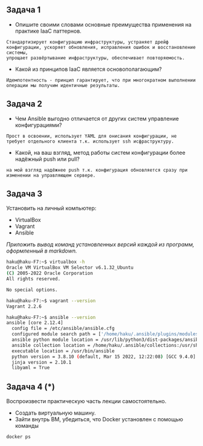 ## Задача 1

- Опишите своими словами основные преимущества применения на практике IaaC паттернов.
```
Стандартизирует конфигурацию инфраструктуры, устраняет дрейф конфигурации, ускоряет обновления, исправления ошибок и восстановление системы,
упрощает развёртывание инфраструктуры, обеспечивает повторяемость.
```
- Какой из принципов IaaC является основополагающим?
```
Идемпотентность - принцип гарантирует, что при многократном выполнении операции мы получим идентичные результаты.
```

## Задача 2

- Чем Ansible выгодно отличается от других систем управление конфигурациями?
```
Прост в освоении, использует YAML для онисания конфигурации, не требует отдельного клиента т.к. использует ssh исфраструктуру.
```
- Какой, на ваш взгляд, метод работы систем конфигурации более надёжный push или pull?
```
на мой взгляд надёжнее push т.к. конфигурация обновляется сразу при изменении на управляющем сервере.
```
## Задача 3

Установить на личный компьютер:

- VirtualBox
- Vagrant
- Ansible

*Приложить вывод команд установленных версий каждой из программ, оформленный в markdown.*
```sh
haku@haku-F7:~$ virtualbox -h
Oracle VM VirtualBox VM Selector v6.1.32_Ubuntu
(C) 2005-2022 Oracle Corporation
All rights reserved.

No special options.
```
```sh
haku@haku-F7:~$ vagrant --version
Vagrant 2.2.6
```
```sh
haku@haku-F7:~$ ansible --version
ansible [core 2.12.4]
  config file = /etc/ansible/ansible.cfg
  configured module search path = ['/home/haku/.ansible/plugins/modules', '/usr/share/ansible/plugins/modules']
  ansible python module location = /usr/lib/python3/dist-packages/ansible
  ansible collection location = /home/haku/.ansible/collections:/usr/share/ansible/collections
  executable location = /usr/bin/ansible
  python version = 3.8.10 (default, Mar 15 2022, 12:22:08) [GCC 9.4.0]
  jinja version = 2.10.1
  libyaml = True
```
## Задача 4 (*)

Воспроизвести практическую часть лекции самостоятельно.

- Создать виртуальную машину.
- Зайти внутрь ВМ, убедиться, что Docker установлен с помощью команды
```
docker ps
```
